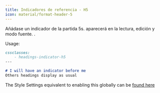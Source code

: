 ```yaml
---
title: Indicadores de referencia - H5
icon: material/format-header-5
---
```


Añádase un indicador de la partida 5s. aparecerá en la lectura, edición y
modo fuente.
.

Usage:

```md
cssclasses:
    - headings-indicator-h5
---

# I will have an indicator before me
Others headings display as usual
```

The Style Settings equivalent to enabling this globally can be [found here](../../Style-Settings/Editor/Typography/headings/index.md#for-heading-5)

